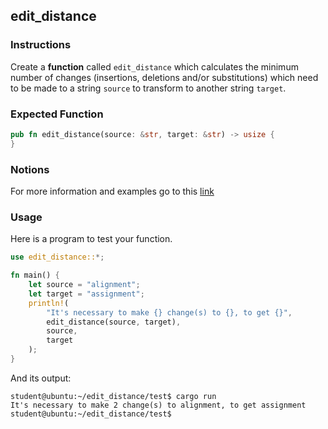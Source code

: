 ## edit_distance

### Instructions

Create a **function** called `edit_distance` which calculates the minimum number of changes (insertions, deletions and/or substitutions) which need to be made to a string `source` to transform to another string `target`.

### Expected Function

```rust
pub fn edit_distance(source: &str, target: &str) -> usize {
}
```

### Notions

For more information and examples go to this [link](https://en.wikipedia.org/wiki/Edit_distance)

### Usage

Here is a program to test your function.

```rust
use edit_distance::*;

fn main() {
	let source = "alignment";
	let target = "assignment";
	println!(
		"It's necessary to make {} change(s) to {}, to get {}",
		edit_distance(source, target),
		source,
		target
	);
}
```

And its output:

```console
student@ubuntu:~/edit_distance/test$ cargo run
It's necessary to make 2 change(s) to alignment, to get assignment
student@ubuntu:~/edit_distance/test$
```
